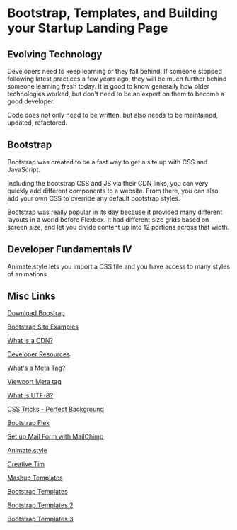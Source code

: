 # Bootstrap, Templates, and Building your Startup Landing Page

## Evolving Technology

Developers need to keep learning or they fall behind. If someone stopped following latest practices a few years ago, they will be much further behind someone learning fresh today. It is good to know generally how older technologies worked, but don't need to be an expert on them to become a good developer.

Code does not only need to be written, but also needs to be maintained, updated, refactored.

## Bootstrap

Bootstrap was created to be a fast way to get a site up with CSS and JavaScript.

Including the bootstrap CSS and JS via their CDN links, you can very quickly add different components to a website. From there, you can also add your own CSS to override any default bootstrap styles.

Bootstrap was really popular in its day because it provided many different layouts in a world before Flexbox. It had different size grids based on screen size, and let you divide content up into 12 portions across that width.

## Developer Fundamentals IV

Animate.style lets you import a CSS file and you have access to many styles of animations


## Misc Links

[Download Boostrap](https://getbootstrap.com/)

[Bootstrap Site Examples](https://expo.getbootstrap.com/)

[What is a CDN?](https://www.cloudflare.com/learning/cdn/what-is-a-cdn/)

[Developer Resources](https://zerotomastery.io/resources/)

[What's a Meta Tag?](https://www.w3schools.com/tags/tag_meta.asp)

[Viewport Meta tag](https://developer.mozilla.org/en-US/docs/Web/HTML/Viewport_meta_tag)

[What is UTF-8?](https://www.quora.com/What-is-UTF8)

[CSS Tricks - Perfect Background](https://css-tricks.com/perfect-full-page-background-image/)

[Bootstrap Flex](https://getbootstrap.com/docs/4.3/utilities/flex/)

[Set up Mail Form with MailChimp](https://mailchimp.com/en/help/add-a-signup-form-to-your-website/)

[Animate.style](https://animate.style/)

[Creative Tim](https://www.creative-tim.com/)

[Mashup Templates](http://www.mashup-template.com/templates.html)

[Bootstrap Templates](https://mdbootstrap.com/freebies/)

[Bootstrap Templates 2](http://mashup-template.com/templates.html)

[Bootstrap Templates 3](https://startbootstrap.com/templates/)

